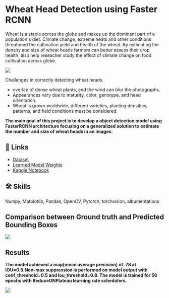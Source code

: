 

# Wheat Head Detection using Faster RCNN

Wheat is a staple across the globe and makes up the dominant part of a population's diet. Climate change, extreme heats and other conditions threatened the cultivation yield and health of the wheat. By estimating the density and size of wheat heads farmers can better assess their crop health, also help reseacher study the effect of climate change on food cultivation across globe.

![](https://i.ibb.co/WvSqSpr/9818452-fig-001.jpg)

Challenges in correctly detecting wheat heads. 
- overlap of dense wheat plants, and the wind can blur the photographs.
- Appearances vary due to maturity, color, genotype, and head orientation.
- Wheat is grown worldwide, different varieties, planting densities, patterns, and field conditions must be considered.

**The main goal of this project is to develop a object detection model using FasterRCNN architecture focusing on a generalized solution to estimate the number and size of wheat heads in an images.**

## 🔗 Links

- [Dataset](https://www.kaggle.com/competitions/global-wheat-detection/data)
- [Learned Model Weights](https://www.kaggle.com/code/sudhanshu2198/wheat-head-detection-using-faster-rcnn-pytorch/output?select=model.pth)
- [Kaggle Notebook](https://www.kaggle.com/code/sudhanshu2198/wheat-head-detection-using-faster-rcnn-pytorch/notebook)

## 🛠 Skills
Numpy, Matplotlib, Pandas, OpenCV, Pytorch, torchvision, albumentations

## Comparison between Ground truth and Predicted Bounding Boxes
![](https://i.ibb.co/PGKWW09/44.png)

## Results

**The model achieved a map(mean average precision) of .78 at IOU=0.5.Non-max suppression is performed on model output with conf_threshold=0.5 and iou_threshold=0.8. The model is trained for 50 epochs with ReduceONPlateau learning rate schedulers.**

![](https://i.ibb.co/9VDQ5tP/3-1.jpg)




